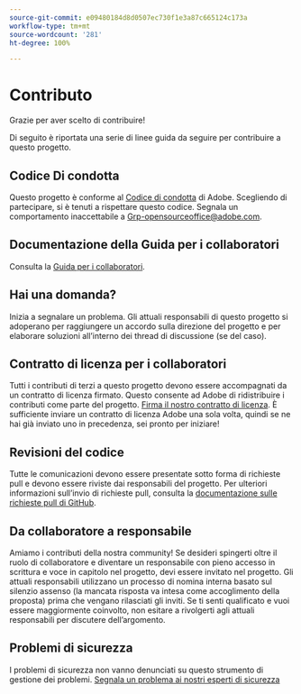 ```yaml
---
source-git-commit: e09480184d8d0507ec730f1e3a87c665124c173a
workflow-type: tm+mt
source-wordcount: '281'
ht-degree: 100%

---
```

# Contributo

Grazie per aver scelto di contribuire!

Di seguito è riportata una serie di linee guida da seguire per contribuire a questo progetto.

## Codice Di condotta

Questo progetto è conforme al [Codice di condotta](code-of-conduct.md) di Adobe. Scegliendo di partecipare, si è tenuti a rispettare questo codice. Segnala un comportamento inaccettabile a
[Grp-opensourceoffice@adobe.com](mailto:Grp-opensourceoffice@adobe.com).

## Documentazione della Guida per i collaboratori

Consulta la [Guida per i collaboratori](https://experienceleague.adobe.com/docs/contributor/contributor-guide/introduction.html?lang=it).

## Hai una domanda?

Inizia a segnalare un problema. Gli attuali responsabili di questo progetto si adoperano per raggiungere un accordo sulla direzione del progetto e per elaborare soluzioni all’interno dei thread di discussione (se del caso).

## Contratto di licenza per i collaboratori

Tutti i contributi di terzi a questo progetto devono essere accompagnati da un contratto di licenza firmato. Questo consente ad Adobe di ridistribuire i contributi come parte del progetto. [Firma il nostro contratto di licenza](http://opensource.adobe.com/cla.html). È sufficiente inviare un contratto di licenza Adobe una sola volta, quindi se ne hai già inviato uno in precedenza, sei pronto per iniziare!

## Revisioni del codice

Tutte le comunicazioni devono essere presentate sotto forma di richieste pull e devono essere riviste dai responsabili del progetto. Per ulteriori informazioni sull’invio di richieste pull, consulta la [documentazione sulle richieste pull di GitHub](https://help.github.com/articles/about-pull-requests/).

<!--
Lastly, please follow the [pull request template](PULL_REQUEST_TEMPLATE.md) when
submitting a pull request!
-->

## Da collaboratore a responsabile

Amiamo i contributi della nostra community! Se desideri spingerti oltre il ruolo di collaboratore
e diventare un responsabile con pieno accesso in scrittura e voce in capitolo nel progetto, devi essere invitato nel progetto. Gli attuali responsabili utilizzano un processo di nomina
interna basato sul silenzio assenso (la mancata risposta va intesa come accoglimento della proposta) prima che vengano rilasciati
gli inviti. Se ti senti qualificato e vuoi essere maggiormente coinvolto, non esitare a rivolgerti agli attuali responsabili per discutere dell’argomento.

## Problemi di sicurezza

I problemi di sicurezza non vanno denunciati su questo strumento di gestione dei problemi. [Segnala un problema ai nostri esperti di sicurezza](https://helpx.adobe.com/it/security/alertus.html)
